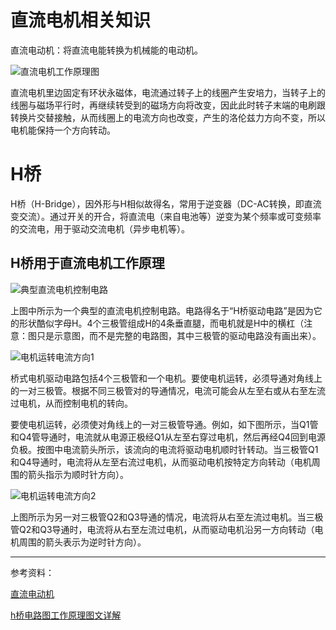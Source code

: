 # 直流电机相关知识

直流电动机：将直流电能转换为机械能的电动机。

![直流电机工作原理图](https://gss1.bdstatic.com/9vo3dSag_xI4khGkpoWK1HF6hhy/baike/c0%3Dbaike80%2C5%2C5%2C80%2C26/sign=16e97e04d933c895b2739029b07a1895/d52a2834349b033b4278f54915ce36d3d439bdb4.jpg)

直流电机里边固定有环状永磁体，电流通过转子上的线圈产生安培力，当转子上的线圈与磁场平行时，再继续转受到的磁场方向将改变，因此此时转子末端的电刷跟转换片交替接触，从而线圈上的电流方向也改变，产生的洛伦兹力方向不变，所以电机能保持一个方向转动。

# H桥
H桥（H-Bridge），因外形与H相似故得名，常用于逆变器（DC-AC转换，即直流变交流）。通过开关的开合，将直流电（来自电池等）逆变为某个频率或可变频率的交流电，用于驱动交流电机（异步电机等）。

## H桥用于直流电机工作原理
![典型直流电机控制电路](http://file.elecfans.com/web1/M00/45/56/pIYBAFppK-CAD89vAADyGqvU95U756.png)

上图中所示为一个典型的直流电机控制电路。电路得名于“H桥驱动电路”是因为它的形状酷似字母H。4个三极管组成H的4条垂直腿，而电机就是H中的横杠（注意：图只是示意图，而不是完整的电路图，其中三极管的驱动电路没有画出来）。

![电机运转电流方向1](http://file.elecfans.com/web1/M00/45/56/pIYBAFppK-2AV4EXAAETvdNctiA890.png)

桥式电机驱动电路包括4个三极管和一个电机。要使电机运转，必须导通对角线上的一对三极管。根据不同三极管对的导通情况，电流可能会从左至右或从右至左流过电机，从而控制电机的转向。

要使电机运转，必须使对角线上的一对三极管导通。例如，如下图所示，当Q1管和Q4管导通时，电流就从电源正极经Q1从左至右穿过电机，然后再经Q4回到电源负极。按图中电流箭头所示，该流向的电流将驱动电机顺时针转动。当三极管Q1和Q4导通时，电流将从左至右流过电机，从而驱动电机按特定方向转动（电机周围的箭头指示为顺时针方向）。

![电机运转电流方向2](http://file.elecfans.com/web1/M00/45/53/o4YBAFppK_OAGNDgAADGhthvqaQ994.png)

上图所示为另一对三极管Q2和Q3导通的情况，电流将从右至左流过电机。当三极管Q2和Q3导通时，电流将从右至左流过电机，从而驱动电机沿另一方向转动（电机周围的箭头表示为逆时针方向）。





**********
参考资料：

[直流电动机](https://baike.baidu.com/item/%E7%9B%B4%E6%B5%81%E7%94%B5%E5%8A%A8%E6%9C%BA)

[h桥电路图工作原理图文详解](http://www.elecfans.com/dianzichangshi/20180125622722.html)

